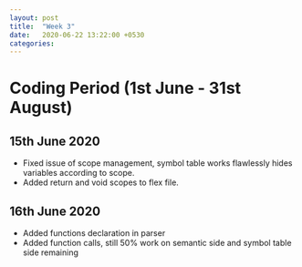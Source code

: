 ```yaml
---
layout: post
title:  "Week 3"
date:   2020-06-22 13:22:00 +0530
categories:
---
```


# Coding Period (1st June - 31st August)

## 15th June 2020

* Fixed issue of scope management, symbol table works flawlessly hides variables according to scope.
* Added return and void scopes to flex file.

## 16th June 2020

* Added functions declaration in parser
* Added function calls, still 50% work on semantic side and symbol table side remaining
